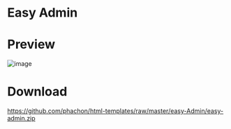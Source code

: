 # Easy Admin

# Preview
![image](https://github.com/phachon/html-templates/blob/master/easy-Admin/easy.png)

# Download
https://github.com/phachon/html-templates/raw/master/easy-Admin/easy-admin.zip
